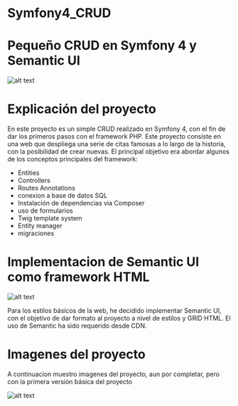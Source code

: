 # Symfony4_CRUD

# Pequeño CRUD en Symfony 4 y Semantic UI

![alt text](https://user-images.githubusercontent.com/40801686/43368455-9a78193a-935d-11e8-888d-403836f65610.png)

# Explicación del proyecto

En este proyecto es un simple CRUD realizado en Symfony 4, con el fin de dar los primeros pasos con el framework PHP. Este proyecto consiste en una web que despliega una serie de citas famosas a lo largo de la historia, con la posibilidad de crear nuevas. El principal objetivo era abordar algunos de los conceptos principales del framework:

- Entities
- Controllers
- Routes Annotations
- conexion a base de datos SQL
- Instalación de dependencias via Composer
- uso de formularios
- Twig template system
- Entity manager
- migraciones

# Implementacion de Semantic UI como framework HTML

![alt text](https://user-images.githubusercontent.com/40801686/43368466-c5918fde-935d-11e8-82f9-e4692a14ea89.png)

Para los estilos básicos de la web, he decidido implementar Semantic UI, con el objetivo de dar formato al proyecto a nivel de estilos y GRID HTML. El uso de Semantic ha sido requerido desde CDN.

# Imagenes del proyecto

A continuacion muestro imagenes del proyecto, aun por completar, pero con la primera versión básica del proyecto

![alt text](https://user-images.githubusercontent.com/40801686/43368453-96c753f0-935d-11e8-9c30-314021b5061e.png)
